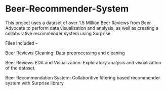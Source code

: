 # Beer-Recommender-System

This project uses a dataset of over 1.5 Million Beer Reviews from Beer Advocate to perform data visualization and analysis,
as well as creating a collaborative recommender system using Surprise. 

Files Included - 

Beer Reviews Cleaning:
  Data preprocessing and cleaning

Beer Reviews EDA and Visualization:
  Exploratory analysis and visualization of the dataset. 
  
Beer Recommendation System:
  Collaboritive filtering based recommender system with Surprise library
